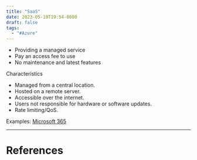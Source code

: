 ```yaml
---
title: "SaaS"
date: 2023-05-10T19:54-0800
draft: false
tags: 
  - "#Azure"
---
```


- Providing a managed service
- Pay an access fee to use
- No maintenance and latest features

Characteristics
- Managed from a central location.
- Hosted on a remote server.
- Accessible over the internet.
- Users not responsible for hardware or software updates.
- Rate limiting/QoS.

Examples: [Microsoft 365](/notes/)

---
# References
